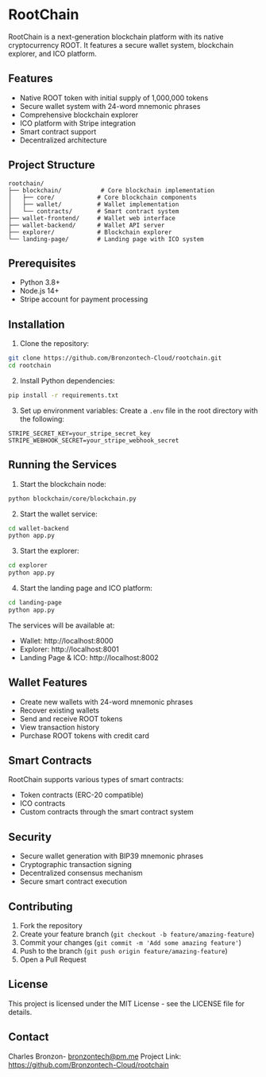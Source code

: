 # RootChain

RootChain is a next-generation blockchain platform with its native cryptocurrency ROOT. It features a secure wallet system, blockchain explorer, and ICO platform.

## Features

- Native ROOT token with initial supply of 1,000,000 tokens
- Secure wallet system with 24-word mnemonic phrases
- Comprehensive blockchain explorer
- ICO platform with Stripe integration
- Smart contract support
- Decentralized architecture

## Project Structure

```
rootchain/
├── blockchain/           # Core blockchain implementation
│   ├── core/            # Core blockchain components
│   ├── wallet/          # Wallet implementation
│   └── contracts/       # Smart contract system
├── wallet-frontend/     # Wallet web interface
├── wallet-backend/      # Wallet API server
├── explorer/            # Blockchain explorer
└── landing-page/        # Landing page with ICO system
```

## Prerequisites

- Python 3.8+
- Node.js 14+
- Stripe account for payment processing

## Installation

1. Clone the repository:
```bash
git clone https://github.com/Bronzontech-Cloud/rootchain.git
cd rootchain
```

2. Install Python dependencies:
```bash
pip install -r requirements.txt
```

3. Set up environment variables:
Create a `.env` file in the root directory with the following:
```
STRIPE_SECRET_KEY=your_stripe_secret_key
STRIPE_WEBHOOK_SECRET=your_stripe_webhook_secret
```

## Running the Services

1. Start the blockchain node:
```bash
python blockchain/core/blockchain.py
```

2. Start the wallet service:
```bash
cd wallet-backend
python app.py
```

3. Start the explorer:
```bash
cd explorer
python app.py
```

4. Start the landing page and ICO platform:
```bash
cd landing-page
python app.py
```

The services will be available at:
- Wallet: http://localhost:8000
- Explorer: http://localhost:8001
- Landing Page & ICO: http://localhost:8002

## Wallet Features

- Create new wallets with 24-word mnemonic phrases
- Recover existing wallets
- Send and receive ROOT tokens
- View transaction history
- Purchase ROOT tokens with credit card

## Smart Contracts

RootChain supports various types of smart contracts:
- Token contracts (ERC-20 compatible)
- ICO contracts
- Custom contracts through the smart contract system

## Security

- Secure wallet generation with BIP39 mnemonic phrases
- Cryptographic transaction signing
- Decentralized consensus mechanism
- Secure smart contract execution

## Contributing

1. Fork the repository
2. Create your feature branch (`git checkout -b feature/amazing-feature`)
3. Commit your changes (`git commit -m 'Add some amazing feature'`)
4. Push to the branch (`git push origin feature/amazing-feature`)
5. Open a Pull Request

## License

This project is licensed under the MIT License - see the LICENSE file for details.

## Contact

Charles Bronzon- bronzontech@pm.me
Project Link: https://github.com/Bronzontech-Cloud/rootchain 